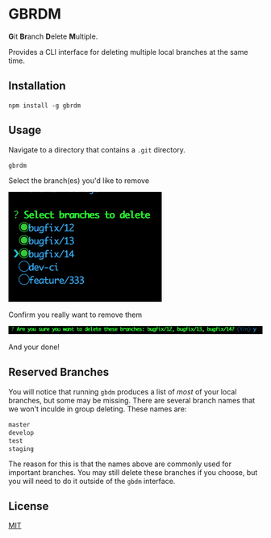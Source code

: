 # GBRDM

**G**it **Br**anch **D**elete **M**ultiple.

Provides a CLI interface for deleting multiple local branches at the same time.

## Installation

```
npm install -g gbrdm
```

## Usage

Navigate to a directory that contains a `.git` directory.
```
gbrdm
```
Select the branch(es) you'd like to remove

![gbdm-checkbox-interface](assets/gbdm-checkbox-interface.png)


Confirm you really want to remove them


![confirm-you-want-to-delete-branches](assets/confirm-you-want-to-delete-branches.png)

And your done!

## Reserved Branches
You will notice that running `gbdm` produces a list of _most_ of your local branches, but some may be missing.  There are several branch names that we won't inculde in group deleting.  These names are:
```
master
develop
test
staging
```

The reason for this is that the names above are commonly used for important branches.  You may still delete these branches if you choose, but you will need to do it outside of the `gbdm` interface.

## License
[MIT](LICENSE)
